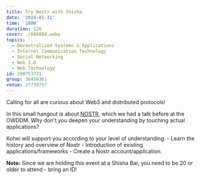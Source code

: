 ```yaml
---
title: Try Nostr with Shisha
date: '2024-01-31'
time: '1800'
duration: 120
cover: ./680898.webp
topics:
  - Decentralized Systems & Applications
  - Internet Communication Technology
  - Social Networking
  - Web 3.0
  - Web Technology
id: 298753731
group: 36450361
venue: 27739757
---
```


Calling for all are curious about Web3 and distributed protocols!

In this small hangout is about [NOSTR](https://nostr.com/), which we had a talk before at the OWDDM. Why don't you deepen your understanding by touching actual applications?

Kohei will support you according to your level of understanding. - Learn the history and overview of Nostr - Introduction of existing applications/frameworks - Create a Nostr account/application.

**Note:** Since we are holding this event at a Shisha Bar, you need to be 20 or older to attend - bring an ID!
